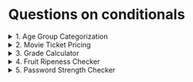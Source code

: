 # Questions on conditionals

<details>
<summary>1. Age Group Categorization </summary>
Classify a person's age group: Child ( < 13), Tennager (13 < 19), Adult (20 -59), Senior (60+).
</details>

<details>
<summary>2. Movie Ticket Pricing </summary>
Movie tickets are priced based on age: $12 for adults (18 and over), $8 for children. Everyone gets a $2 discount on wednesday.
</details>

<details>
<summary>3. Grade Calculator</summary>
Assign a letter grade based on a student's score: A(90-100), B(80-89), C(70-79), D(60-69), F(below 60).
</details>

<details>
<summary>4. Fruit Ripeness Checker</summary>
Determine if a fruit is ripe, overripe, or unripe based on its color. (e.g., Banana: Green - Unripe, Yellow - Ripe, Brown - Overripe)
</details>

<details>
<summary>5. Password Strength Checker</summary>
Check if a password is "Weak", "Medium", "Strong". Criteria  < 6 chars (weak), 6-10 chars(Medium), > 10 chars(Strong).
</details>